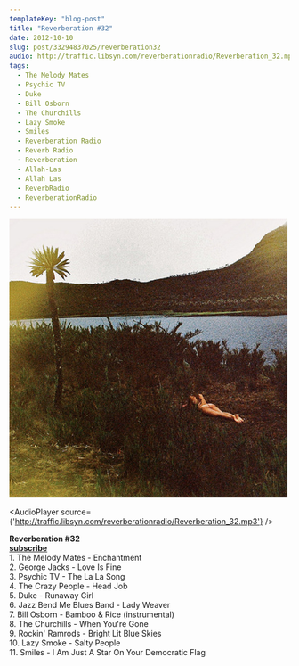 ```yaml
---
templateKey: "blog-post"
title: "Reverberation #32"
date: 2012-10-10
slug: post/33294837025/reverberation32
audio: http://traffic.libsyn.com/reverberationradio/Reverberation_32.mp3
tags:
  - The Melody Mates
  - Psychic TV
  - Duke
  - Bill Osborn
  - The Churchills
  - Lazy Smoke
  - Smiles
  - Reverberation Radio
  - Reverb Radio
  - Reverberation
  - Allah-Las
  - Allah Las
  - ReverbRadio
  - ReverberationRadio
---
```


![Reverberation #32](../images/701db5e5195ebce5bcb0e58063386a3dbb5185ddbdf34412cfb2dcf463535c93.jpg)

<AudioPlayer source={'http://traffic.libsyn.com/reverberationradio/Reverberation_32.mp3'} />

<p><strong>Reverberation #32<br /><a href="https://itunes.apple.com/us/podcast/reverberation-radio/id520739212?ign-mpt=uo%3D4" title="subscribe" target="_blank">subscribe</a><br /></strong>1. The Melody Mates - Enchantment<br />2. George Jacks - Love Is Fine<br />3. Psychic TV - The La La Song<br />4. The Crazy People - Head Job<br />5. Duke - Runaway Girl<br />6. Jazz Bend Me Blues Band - Lady Weaver<br />7. Bill Osborn - Bamboo &amp; Rice (instrumental)<br />8. The Churchills - When You're Gone<br />9. Rockin' Ramrods - Bright Lit Blue Skies<br />10. Lazy Smoke - Salty People<br />11. Smiles - I Am Just A Star On Your Democratic Flag</p>
